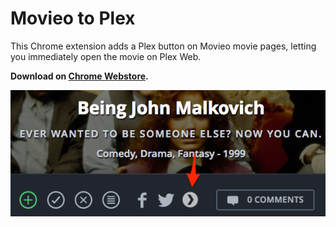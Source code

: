 # Movieo to Plex

This Chrome extension adds a Plex button on Movieo movie pages, letting you immediately open the movie on Plex Web.

**Download on [Chrome Webstore](https://chrome.google.com/webstore/detail/movieo-to-plex/kmcinnefmnkfnmnmijfmbiaflncfifcn).**

![Example](image.png)
